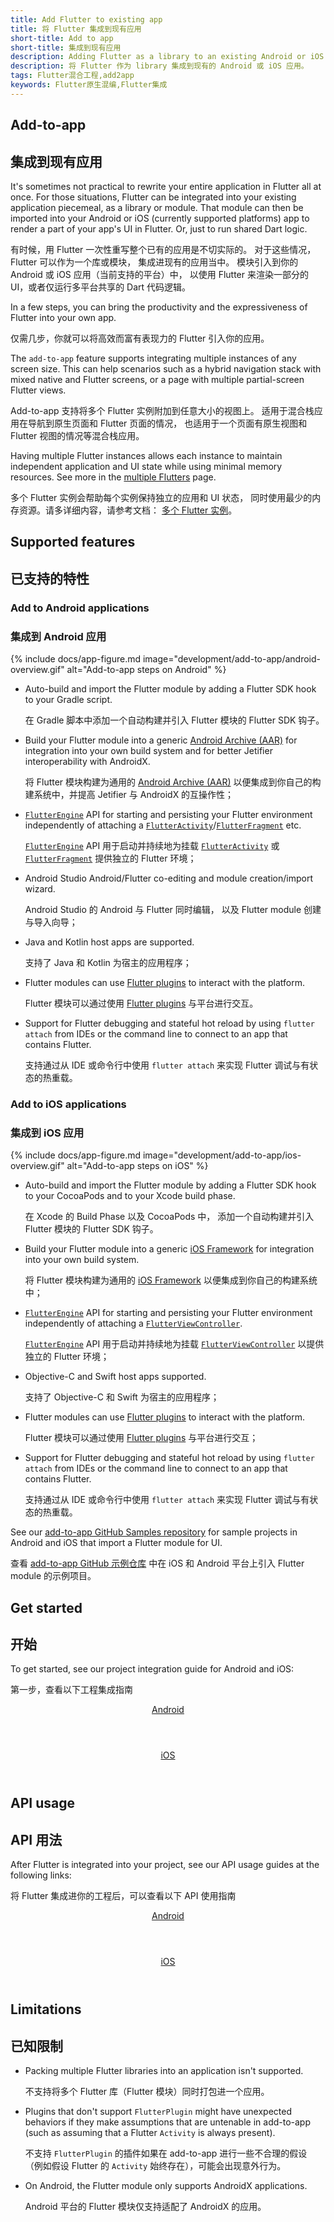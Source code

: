 ```yaml
---
title: Add Flutter to existing app
title: 将 Flutter 集成到现有应用
short-title: Add to app
short-title: 集成到现有应用
description: Adding Flutter as a library to an existing Android or iOS app.
description: 将 Flutter 作为 library 集成到现有的 Android 或 iOS 应用。
tags: Flutter混合工程,add2app
keywords: Flutter原生混编,Flutter集成
---
```


## Add-to-app

## 集成到现有应用

It's sometimes not practical to rewrite your entire application in
Flutter all at once. For those situations,
Flutter can be integrated into your existing
application piecemeal, as a library or module.
That module can then be imported into your Android or iOS
(currently supported platforms) app to render a part of your
app's UI in Flutter. Or, just to run shared Dart logic.

有时候，用 Flutter 一次性重写整个已有的应用是不切实际的。
对于这些情况，Flutter 可以作为一个库或模块，
集成进现有的应用当中。
模块引入到你的 Android 或 iOS 应用（当前支持的平台）中，
以使用 Flutter 来渲染一部分的 UI，或者仅运行多平台共享的 Dart 代码逻辑。

In a few steps, you can bring the productivity and the expressiveness of
Flutter into your own app.

仅需几步，你就可以将高效而富有表现力的 Flutter 引入你的应用。

The `add-to-app` feature supports integrating multiple instances of any screen size.
This can help scenarios such as a hybrid navigation stack with mixed
native and Flutter screens, or a page with multiple partial-screen Flutter
views.

Add-to-app 支持将多个 Flutter 实例附加到任意大小的视图上。
适用于混合栈应用在导航到原生页面和 Flutter 页面的情况，
也适用于一个页面有原生视图和 Flutter 视图的情况等混合栈应用。

Having multiple Flutter instances allows each instance to maintain
independent application and UI state while using minimal
memory resources. See more in the [multiple Flutters][] page.

多个 Flutter 实例会帮助每个实例保持独立的应用和 UI 状态，
同时使用最少的内存资源。请多详细内容，请参考文档：
[多个 Flutter 实例][multiple Flutters]。 

## Supported features

## 已支持的特性

### Add to Android applications

### 集成到 Android 应用

{% include docs/app-figure.md image="development/add-to-app/android-overview.gif" alt="Add-to-app steps on Android" %}

* Auto-build and import the Flutter module by adding a
  Flutter SDK hook to your Gradle script.

  在 Gradle 脚本中添加一个自动构建并引入 Flutter 模块的 Flutter SDK 钩子。

* Build your Flutter module into a generic
  [Android Archive (AAR)][] for integration into your
  own build system and for better Jetifier interoperability
  with AndroidX.

  将 Flutter 模块构建为通用的 [Android Archive (AAR)][Android Archive (AAR)]
  以便集成到你自己的构建系统中，并提高 Jetifier 与 AndroidX 的互操作性；

* [`FlutterEngine`][java-engine] API for starting and persisting
  your Flutter environment independently of attaching a
  [`FlutterActivity`][]/[`FlutterFragment`][] etc.

  [`FlutterEngine`][java-engine] API 用于启动并持续地为挂载 
  [`FlutterActivity`][] 或 [`FlutterFragment`][] 提供独立的 Flutter 环境；

* Android Studio Android/Flutter co-editing and module
  creation/import wizard.

  Android Studio 的 Android 与 Flutter 同时编辑，
  以及 Flutter module 创建与导入向导；

* Java and Kotlin host apps are supported.

  支持了 Java 和 Kotlin 为宿主的应用程序；

* Flutter modules can use [Flutter plugins][] to interact
  with the platform.

  Flutter 模块可以通过使用 [Flutter plugins][] 与平台进行交互。

* Support for Flutter debugging and stateful hot reload by
  using `flutter attach` from IDEs or the command line to
  connect to an app that contains Flutter.

  支持通过从 IDE 或命令行中使用 `flutter attach` 
  来实现 Flutter 调试与有状态的热重载。

### Add to iOS applications

### 集成到 iOS 应用

{% include docs/app-figure.md image="development/add-to-app/ios-overview.gif" alt="Add-to-app steps on iOS" %}

* Auto-build and import the Flutter module by adding a Flutter
  SDK hook to your CocoaPods and to your Xcode build phase.

  在 Xcode 的 Build Phase 以及 CocoaPods 中，
  添加一个自动构建并引入 Flutter 模块的 Flutter SDK 钩子。
  
* Build your Flutter module into a generic [iOS Framework][]
  for integration into your own build system.

  将 Flutter 模块构建为通用的 [iOS Framework][]
  以便集成到你自己的构建系统中；
  
* [`FlutterEngine`][ios-engine] API for starting and persisting
  your Flutter environment independently of attaching a
  [`FlutterViewController`][].

  [`FlutterEngine`][ios-engine] API 用于启动并持续地为挂载
  [`FlutterViewController`][] 以提供独立的 Flutter 环境；
  
* Objective-C and Swift host apps supported.

  支持了 Objective-C 和 Swift 为宿主的应用程序；
  
* Flutter modules can use [Flutter plugins][] to interact
  with the platform.

  Flutter 模块可以通过使用 [Flutter plugins][] 与平台进行交互；
  
- Support for Flutter debugging and stateful hot reload by
  using `flutter attach` from IDEs or the command line to
  connect to an app that contains Flutter.

  支持通过从 IDE 或命令行中使用 `flutter attach` 
  来实现 Flutter 调试与有状态的热重载。

See our [add-to-app GitHub Samples repository][]
for sample projects in Android and iOS that import
a Flutter module for UI.

查看 [add-to-app GitHub 示例仓库](https://github.com/flutter/samples/tree/master/experimental/add_to_app)
中在 iOS 和 Android 平台上引入 Flutter module 的示例项目。 

## Get started

## 开始

To get started, see our project integration guide for
Android and iOS:

第一步，查看以下工程集成指南

<div class="card-deck mb-8">
  <a class="card" href="{{site.url}}/add-to-app/android/project-setup">
    <div class="card-body">
      <header class="card-title text-center m-0">
        Android
      </header>
    </div>
  </a>
  <a class="card" href="{{site.url}}/add-to-app/ios/project-setup">
    <div class="card-body">
      <header class="card-title text-center m-0">
        iOS
      </header>
    </div>
  </a>
</div>

## API usage

## API 用法

After Flutter is integrated into your project,
see our API usage guides at the following links:

将 Flutter 集成进你的工程后，可以查看以下 API 使用指南

<div class="card-deck mb-8">
  <a class="card" href="{{site.url}}/add-to-app/android/add-flutter-screen">
    <div class="card-body">
      <header class="card-title text-center m-0">
        Android
      </header>
    </div>
  </a>
  <a class="card" href="{{site.url}}/add-to-app/ios/add-flutter-screen">
    <div class="card-body">
      <header class="card-title text-center m-0">
        iOS
      </header>
    </div>
  </a>
</div>

## Limitations

## 已知限制

* Packing multiple Flutter libraries into an
  application isn't supported.

  不支持将多个 Flutter 库（Flutter 模块）同时打包进一个应用。
  
* Plugins that don't support `FlutterPlugin` might have unexpected
  behaviors if they make assumptions that are untenable in add-to-app
  (such as assuming that a Flutter `Activity` is always present).

  不支持 `FlutterPlugin` 的插件如果在 add-to-app 进行一些不合理的假设
  （例如假设 Flutter 的 `Activity` 始终存在），可能会出现意外行为。

* On Android, the Flutter module only supports AndroidX applications.

  Android 平台的 Flutter 模块仅支持适配了 AndroidX 的应用。

[add-to-app GitHub Samples repository]: {{site.repo.samples}}/tree/main/add_to_app
[Android Archive (AAR)]: {{site.android-dev}}/studio/projects/android-library
[Flutter plugins]: {{site.pub}}/flutter
[`FlutterActivity`]: {{site.api}}/javadoc/io/flutter/embedding/android/FlutterActivity.html
[java-engine]: {{site.api}}/javadoc/io/flutter/embedding/engine/FlutterEngine.html
[ios-engine]: {{site.api}}/ios-embedder/interface_flutter_engine.html
[FlutterFire]: {{site.github}}/firebase/flutterfire/tree/master/packages
[`FlutterFragment`]: {{site.api}}/javadoc/io/flutter/embedding/android/FlutterFragment.html
[`FlutterPlugin`]: {{site.api}}/javadoc/io/flutter/embedding/engine/plugins/FlutterPlugin.html
[`FlutterViewController`]: {{site.api}}/ios-embedder/interface_flutter_view_controller.html
[iOS Framework]: {{site.apple-dev}}/library/archive/documentation/MacOSX/Conceptual/BPFrameworks/Concepts/WhatAreFrameworks.html
[maintained by the Flutter team]: {{site.repo.packages}}/tree/main/packages
[multiple Flutters]: {{site.url}}/add-to-app/multiple-flutters
